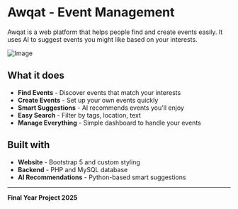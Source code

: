 # Awqat - Event Management

Awqat is a web platform that helps people find and create events easily. It uses AI to suggest events you might like based on your interests.

![Image](https://github.com/user-attachments/assets/0114770c-47ee-45f2-ac5a-f3f7a6b13f78)

## What it does

* **Find Events** - Discover events that match your interests
* **Create Events** - Set up your own events quickly
* **Smart Suggestions** - AI recommends events you'll enjoy
* **Easy Search** - Filter by tags, location, text
* **Manage Everything** - Simple dashboard to handle your events

## Built with

* **Website** - Bootstrap 5 and custom styling
* **Backend** - PHP and MySQL database
* **AI Recommendations** - Python-based smart suggestions

---
**Final Year Project 2025**
